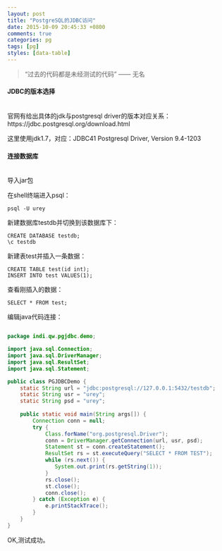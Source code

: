 ```yaml
---
layout: post
title: "PostgreSQL的JDBC访问"
date: 2015-10-09 20:45:33 +0800
comments: true
categories: pg
tags: [pg]
styles: [data-table]
---
```




> “过去的代码都是未经测试的代码” —— 无名


#### **JDBC的版本选择**
<br>
官网有给出具体的jdk与postgresql driver的版本对应关系：https://jdbc.postgresql.org/download.html

这里使用jdk1.7，对应：JDBC41 Postgresql Driver, Version 9.4-1203

#### **连接数据库**
<br>
导入jar包


在shell终端进入psql：

```
psql -U urey
```

新建数据库testdb并切换到该数据库下：
```
CREATE DATABASE testdb;
\c testdb
```
新建表test并插入一条数据：

```
CREATE TABLE test(id int);
INSERT INTO test VALUES(1);
```

查看刚插入的数据：

```
SELECT * FROM test;
```

编辑java代码连接：

```java

package indi.qw.pgjdbc.demo;

import java.sql.Connection;
import java.sql.DriverManager;
import java.sql.ResultSet;
import java.sql.Statement;

public class PGJDBCDemo {
	static String url = "jdbc:postgresql://127.0.0.1:5432/testdb";
    static String usr = "urey";
    static String psd = "urey";
    
    public static void main(String args[]) {
        Connection conn = null;
        try {
            Class.forName("org.postgresql.Driver");
            conn = DriverManager.getConnection(url, usr, psd);
            Statement st = conn.createStatement();
            ResultSet rs = st.executeQuery("SELECT * FROM TEST");
            while (rs.next()) {
               System.out.print(rs.getString(1));
            }
            rs.close();
            st.close();
            conn.close();
        } catch (Exception e) {
            e.printStackTrace();
        }
    }
}

```

OK,测试成功。
